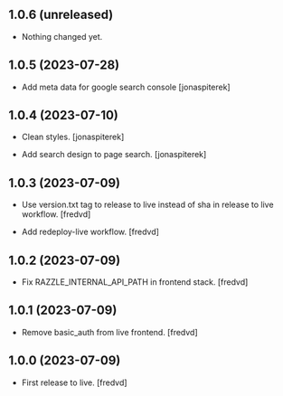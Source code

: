 ## 1.0.6 (unreleased)


- Nothing changed yet.

## 1.0.5 (2023-07-28)


- Add meta data for google search console [jonaspiterek]


## 1.0.4 (2023-07-10)

- Clean styles. [jonaspiterek]

- Add search design to page search. [jonaspiterek]


## 1.0.3 (2023-07-09)

- Use version.txt tag to release to live instead of sha in release to live workflow. [fredvd]

- Add redeploy-live workflow. [fredvd]

## 1.0.2 (2023-07-09)

- Fix RAZZLE_INTERNAL_API_PATH in frontend stack. [fredvd]


## 1.0.1 (2023-07-09)

- Remove basic_auth from live frontend. [fredvd]


## 1.0.0 (2023-07-09)

- First release to live. [fredvd]